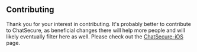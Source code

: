 Contributing
------------

Thank you for your interest in contributing. It's probably better to contribute to ChatSecure, as beneficial changes there will help more people and will likely eventually filter here as well. Please check out the [ChatSecure-iOS](https://github.com/ChatSecure/ChatSecure-iOS) page.